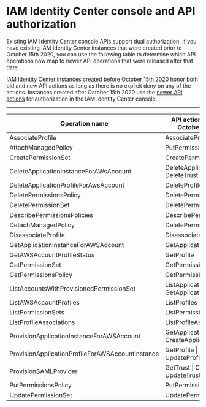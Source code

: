 # IAM Identity Center console and API authorization<a name="security-authorization"></a>

Existing IAM Identity Center console APIs support dual authorization\. If you have existing IAM Identity Center instances that were created prior to October 15th 2020, you can use the following table to determine which API operations now map to newer API operations that were released after that date\.

IAM Identity Center instances created before October 15th 2020 honor both old and new API actions as long as there is no explicit deny on any of the actions\. Instances created after October 15th 2020 use the [newer API actions](https://docs.aws.amazon.com/singlesignon/latest/APIReference/API_Operations.html) for authorization in the IAM Identity Center console\. 


****  

| Operation name | API actions used before October 15th, 2020 | API actions used after October 15th, 2020 | 
| --- | --- | --- | 
| AssociateProfile | AssociateProfile | CreateAccountAssignment | 
| AttachManagedPolicy | PutPermissionsPolicy | AttachManagedPolicyToPermissionSet | 
| CreatePermissionSet | CreatePermissionSet | CreatePermissionSet | 
| DeleteApplicationInstanceForAWsAccount | DeleteApplicationInstance \| DeleteTrust | DeleteAccountAssignment | 
| DeleteApplicationProfileForAwsAccount | DeleteProfile | DeleteAccountAssignment | 
| DeletePermissionsPolicy | DeletePermissionsPolicy | DeleteInlinePolicyFromPermissionSet | 
| DeletePermissionSet | DeletePermissionSet | DeletePermissionSet | 
| DescribePermissionsPolicies | DescribePermissionsPolicies | ListManagedPoliciesInPermissionSet | 
| DetachManagedPolicy | DeletePermissionsPolicy | DetachManagedPolicyFromPermissionSet | 
| DisassociateProfile | DisassociateProfile | DeleteAccountAssignment | 
| GetApplicationInstanceForAWSAccount | GetApplicationInstance | ListAccountAssignments | 
| GetAWSAccountProfileStatus | GetProfile | ListPermissionSetsProvisionedToAccount | 
| GetPermissionSet | GetPermissionSet | DescribePermissionSet | 
| GetPermissionsPolicy | GetPermissionsPolicy | GetInlinePolicyForPermissionSet | 
| ListAccountsWithProvisionedPermissionSet | ListApplicationInstances \| GetApplicationInstance | ListAccountsForProvisionedPermissionSet | 
| ListAWSAccountProfiles | ListProfiles \| GetProfile | ListPermissionSetsProvisionedToAccount | 
| ListPermissionSets | ListPermissionSets | ListPermissionSets | 
| ListProfileAssociations | ListProfileAssociations | ListAccountAssignments | 
| ProvisionApplicationInstanceForAWSAccount | GetApplicationInstance \| CreateApplicationInstance | CreateAccountAssignment | 
| ProvisionApplicationProfileForAWSAccountInstance | GetProfile \| CreateProfile \| UpdateProfile | CreateAccountAssignment | 
| ProvisionSAMLProvider | GetTrust \| CreateTrust \| UpdateTrust | CreateAccountAssignment | 
| PutPermissionsPolicy | PutPermissionsPolicy | PutInlinePolicyToPermissionSet | 
| UpdatePermissionSet | UpdatePermissionSet | UpdatePermissionSet | 